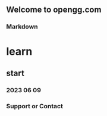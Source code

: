 ## Welcome to opengg.com


### Markdown



#  learn 
## start
### 2023 06 09




### Support or Contact


